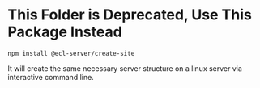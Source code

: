 # This Folder is Deprecated, Use This Package Instead

`npm install @ecl-server/create-site`

It will create the same necessary server structure on a linux server via interactive command line.